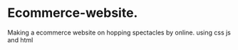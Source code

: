 # Ecommerce-website.
Making a ecommerce website on hopping spectacles by online. using css js and html
